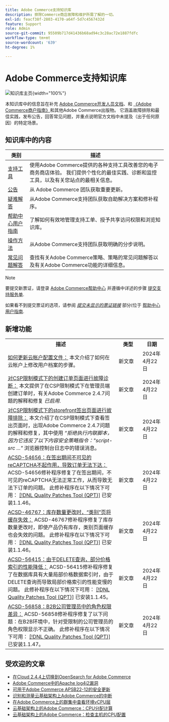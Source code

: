 ```yaml
---
title: Adobe Commerce支持知识库
description: 排除Commerce商店故障和维护所需了解的一切。
exl-id: feacf38f-2803-4170-a64f-5d7c4567432d
feature: Support
role: Admin
source-git-commit: 95509b717d41436b68ad94c3c28ac72e1887fdfc
workflow-type: tm+mt
source-wordcount: '639'
ht-degree: 1%

---
```


# Adobe Commerce支持知识库

![知识库主页](../help/assets/knowledge-base-home-page-cover.jpg){width="100%"}

本知识库中的信息旨在补充 [Adobe Commerce开发人员文档](https://developer.adobe.com/commerce/docs)、和 [《Adobe Commerce商户指南》](https://experienceleague.adobe.com/docs/commerce-admin/user-guides/home.html)和其他Adobe Commerce出版物。 它涵盖故障排除和最佳实践，发布公告，回答常见问题，并重点说明官方文档中未提及（出于任何原因）的特定场景。

## 知识库中的内容

| 类别 | 描述 |
| --- | --- |
| [支持工具](/help/support-tools/overview.md) | 使用Adobe Commerce提供的各种支持工具改善您的电子商务商店体验。 我们提供个性化的最佳实践、诊断和监控工具，以及有关您站点的最相关信息。 |
| [公告](/help/announcements/overview.md) | 从 Adobe Commerce 团队获取重要更新。 |
| [疑难解答](/help/troubleshooting/overview.md) | 从Adobe Commerce支持团队获取自助解决方案和修补程序。 |
| [帮助中心用户指南](/help/help-center-guide/help-center/magento-help-center-user-guide.md) | 了解如何有效地管理支持工单、授予共享访问权限和浏览知识库。 |
| [操作方法](/help/how-to/overview.md) | 从Adobe Commerce支持团队获取明确的分步说明。 |
| [常见问题解答](/help/faq/overview.md) | 查找有关Adobe Commerce策略、策略的常见问题解答以及有关Adobe Commerce功能的详细信息。 |

>[!NOTE]
>
>要提交新票证，请登录 [Adobe Commerce帮助中心](https://support.magento.com/) 并遵循中详述的步骤 [提交支持服务单](https://experienceleague.adobe.com/en/docs/commerce-knowledge-base/kb/help-center-guide/magento-help-center-user-guide#submit-ticket).
>
>如果看不到提交票证的选项，请参阅 *[提交未显示的票证链接](https://experienceleague.adobe.com/en/docs/commerce-knowledge-base/kb/help-center-guide/magento-help-center-user-guide#no-submit-link)* 部分(位于 [帮助中心用户指南](/help/help-center-guide/help-center/magento-help-center-user-guide.md).

## 新增功能

<table style="width:100%">
  <tr>
    <th style="width:70%">描述</th>
    <th style="width:15%">类型</th>
    <th style="width:15%">日期</th>
  </tr>

<tr>
    <td>
    <a href = "https://experienceleague.adobe.com/en/docs/commerce-knowledge-base/kb/how-to/how-to-update-the-cloud-account-profile">如何更新云帐户配置文件：</a> 本文介绍了如何在云帐户上修改用户档案的步骤。
    </td>
    <td>新文章</td>
    <td>2024年4月22日</td>
  </tr>

<td>
    <a href = "https://experienceleague.adobe.com/en/docs/commerce-knowledge-base/kb/troubleshooting/payments/admin-create-order-page-in-csp-restricted-mode">对CSP限制模式下的创建订单页面进行故障诊断：</a> 本文提供了在CSP限制模式下在管理员端创建订单时，有关Adobe Commerce 2.4.7问题的解释和修复 <em>已启用</em>.  
    </td>
    <td>新文章</td>
    <td>2024年4月22日</td>
  </tr>

<tr>
    <td>
    <a href="https://experienceleague.adobe.com/en/docs/commerce-knowledge-base/kb/troubleshooting/payments/storefront-checkout-page-in-csp-restricted-mode">对CSP限制模式下的storefront签出页面进行故障排除：</a> 本文介绍了在CSP限制模式下查看签出页面时，出现Adobe Commerce 2.4.7问题的解释和修复，其中使用 <em>“拒绝执行内联脚本，因为它违反了以下内容安全策略指令："script-src ..."</em> 浏览器控制台日志中的错误消息。 
    </td>
    <td>新文章 </td>
    <td>2024年4月22日</td>
 </tr>

<tr>
    <td>
    <a href="https://experienceleague.adobe.com/en/docs/commerce-knowledge-base/kb/support-tools/patches/v1-1-46/acsd-54656-invisible-recaptcha-fails-during-checkout-preventing-order-placement">ACSD-54656：在签出期间不可见的reCAPTCHA不起作用，导致订单无法下达：</a> ACSD-54656修补程序修复了在签出期间，不可见的reCAPTCHA无法正常工作，从而导致无法下订单的问题。 此修补程序在以下情况下可用： <a href="https://experienceleague.adobe.com/docs/commerce-knowledge-base/kb/announcements/commerce-announcements/magento-quality-patches-released-new-tool-to-self-serve-quality-patches.html">[!DNL Quality Patches Tool (QPT)]</a> 已安装1.1.46。 
    </td>
    <td>新文章 </td>
    <td>2024年4月22日</td>
 </tr>

<tr>
    <td>
    <a href="https://experienceleague.adobe.com/en/docs/commerce-knowledge-base/kb/support-tools/patches/v1-1-46/acsd-46767-category-page-caches-invalidate-when-the-stock-quantity-changes">ACSD-46767：库存数量更改时，“类别”页将缓存失效：</a> ACSD-46767修补程序修复了库存数量更改时，即使产品仍有库存，类别页面缓存也会失效的问题。 此修补程序在以下情况下可用： <a href="https://experienceleague.adobe.com/docs/commerce-knowledge-base/kb/announcements/commerce-announcements/magento-quality-patches-released-new-tool-to-self-serve-quality-patches.html">[!DNL Quality Patches Tool (QPT)]</a> 已安装1.1.46。  
    </td>
    <td>新文章 </td>
    <td>2024年4月22日</td>
 </tr>

<tr>
    <td>
    <a href="https://experienceleague.adobe.com/en/docs/commerce-knowledge-base/kb/support-tools/patches/v1-1-45/acsd-56415-performance-of-partial-price-indexing-is-slowed-down-due-to-a-delete-query">ACSD-56415：由于DELETE查询，部分价格索引的性能降低：</a> ACSD-56415修补程序修复了在数据库具有大量局部价格数据索引时，由于DELETE查询而导致局部价格索引的性能变慢的问题。 此修补程序在以下情况下可用： <a href="https://experienceleague.adobe.com/docs/commerce-knowledge-base/kb/announcements/commerce-announcements/magento-quality-patches-released-new-tool-to-self-serve-quality-patches.html">[!DNL Quality Patches Tool (QPT)]</a> 已安装1.1.45。  
    </td>
    <td>新文章 </td>
    <td>2024年4月22日</td>
 </tr>

<tr>
    <td>
    <a href="https://experienceleague.adobe.com/en/docs/commerce-knowledge-base/kb/support-tools/patches/v1-1-47/acsd-56858-role-permissions-display-issue-in-b2b-company-admin-panel">ACSD-56858：B2B公司管理员中的角色权限差异：</a> ACSD-56858修补程序修复了以下问题：在B2B环境中，针对受限制的公司管理员的角色权限显示不正确。 此修补程序在以下情况下可用： <a href="https://experienceleague.adobe.com/docs/commerce-knowledge-base/kb/announcements/commerce-announcements/magento-quality-patches-released-new-tool-to-self-serve-quality-patches.html">[!DNL Quality Patches Tool (QPT)]</a> 已安装1.1.47。 
    </td>
    <td>新文章 </td>
    <td>2024年4月22日</td>
 </tr>
</table>

## 受欢迎的文章

* [在Cloud 2.4.4上切换到OpenSearch for Adobe Commerce](/help/announcements/adobe-commerce-announcements/switching-to-opensearch-for-adobe-commerce-on-cloud-2-4-4.md)
* [Adobe Commerce中的Apache log4j2漏洞](/help/announcements/adobe-commerce-announcements/apache-log4j2-adobe-commerce.md)
* [可用于Adobe Commerce APSB22-12的安全更新](/help/troubleshooting/known-issues-patches-attached/0-day-vulnerability-patch.md)
* [识别和测量云基础架构上Adobe Commerce的中断](/help/how-to/general/how-to-identify-outages.md)
* [在Adobe Commerce上的群集中查看环境vCPU层](/help/how-to/general/check-vcpu-using-observation-for-adobe-commerce.md)
* [云基础架构上的Adobe Commerce：CPU分配计算](/help/how-to/general/magento-commerce-cloud-cpu-allocation-calculation.md)
* [云基础架构上的Adobe Commerce：检查主机的CPU配置](/help/how-to/general/magento-commerce-cloud-check-hosts-cpu-configuration.md)
